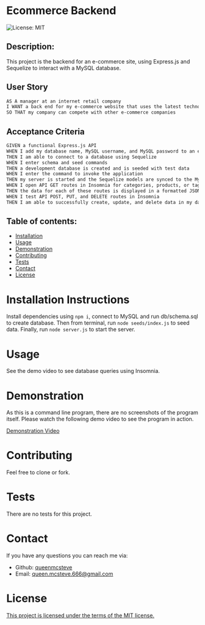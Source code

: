 # Ecommerce Backend

![License: MIT](https://img.shields.io/badge/License-MIT-yellow.svg)

## Description:

This project is the backend for an e-commerce site, using Express.js and Sequelize to interact with a MySQL database.

## User Story

```md
AS A manager at an internet retail company
I WANT a back end for my e-commerce website that uses the latest technologies
SO THAT my company can compete with other e-commerce companies
```

## Acceptance Criteria

```md
GIVEN a functional Express.js API
WHEN I add my database name, MySQL username, and MySQL password to an environment variable file
THEN I am able to connect to a database using Sequelize
WHEN I enter schema and seed commands
THEN a development database is created and is seeded with test data
WHEN I enter the command to invoke the application
THEN my server is started and the Sequelize models are synced to the MySQL database
WHEN I open API GET routes in Insomnia for categories, products, or tags
THEN the data for each of these routes is displayed in a formatted JSON
WHEN I test API POST, PUT, and DELETE routes in Insomnia
THEN I am able to successfully create, update, and delete data in my database
```

## Table of contents:

- [Installation](#installation)
- [Usage](#usage)
- [Demonstration](#demonstration)
- [Contributing](#contributing)
- [Tests](#tests)
- [Contact](#contact)
- [License](#license)

# Installation Instructions

Install dependencies using `npm i`, connect to MySQL and run db/schema.sql to create database. Then from terminal, run `node seeds/index.js` to seed data. Finally, run `node server.js` to start the server.

# Usage

See the demo video to see database queries using Insomnia.

# Demonstration

As this is a command line program, there are no screenshots of the program itself. Please watch the following demo video to see the program in action.

[Demonstration Video](https://watch.screencastify.com/v/LxSVKuURzqtTbWjHcoVO)

# Contributing

Feel free to clone or fork.

# Tests

There are no tests for this project.

# Contact

If you have any questions you can reach me via:

- Github: [queenmcsteve](https://github.com/queenmcsteve)
- Email: [queen.mcsteve.666@gmail.com](mailto:queen.mcsteve.666@gmail.com)

# License

[This project is licensed under the terms of the MIT license.](https://opensource.org/licenses/MIT)
